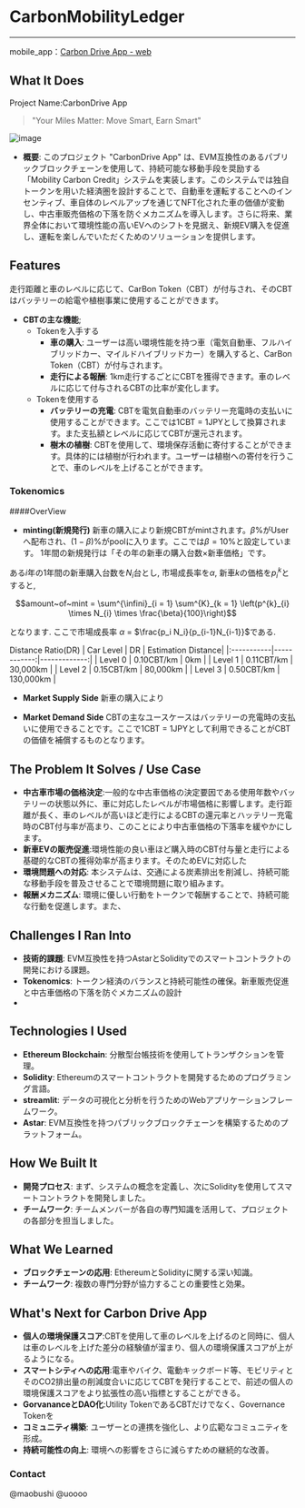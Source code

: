 # CarbonMobilityLedger
---------------------------------------
mobile_app：[Carbon Drive App - web]()

## **What It Does**
Project Name:CarbonDrive App
> "Your Miles Matter: Move Smart, Earn Smart"
> 
![image](https://file.notion.so/f/f/cbd8d2ac-f8fa-4a42-ad57-f522c59b7c01/3a48f718-5246-4e2c-87c6-6635bb0ebb82/Sparkle.png?id=a0f540ba-3fcd-47ad-a502-160530e24986&table=block&spaceId=cbd8d2ac-f8fa-4a42-ad57-f522c59b7c01&expirationTimestamp=1700956800000&signature=BcULGbsMAVS85P8KgPdMUtSGidE1WCU-3RonPuYIoLI&downloadName=Sparkle.png)

- **概要**: このプロジェクト "CarbonDrive App" は、EVM互換性のあるパブリックブロックチェーンを使用して、持続可能な移動手段を奨励する「Mobility Carbon Credit」システムを実装します。このシステムでは独自トークンを用いた経済圏を設計することで、自動車を運転することへのインセンティブ、車自体のレベルアップを通じてNFT化された車の価値が変動し、中古車販売価格の下落を防ぐメカニズムを導入します。さらに将来、業界全体において環境性能の高いEVへのシフトを見据え、新規EV購入を促進し、運転を楽しんでいただくためのソリューションを提供します。

## Features
走行距離と車のレベルに応じて、CarBon Token（CBT）が付与され、そのCBTはバッテリーの給電や植樹事業に使用することができます。
- **CBTの主な機能**;
  - Tokenを入手する
    - **車の購入**: ユーザーは高い環境性能を持つ車（電気自動車、フルハイブリッドカー、マイルドハイブリッドカー）を購入すると、CarBon Token（CBT）が付与されます。
    - **走行による報酬**: 1km走行するごとにCBTを獲得できます。車のレベルに応じて付与されるCBTの比率が変化します。
  - Tokenを使用する
    - **バッテリーの充電**: CBTを電気自動車のバッテリー充電時の支払いに使用することができます。ここでは1CBT = 1JPYとして換算されます。また支払額とレベルに応じてCBTが還元されます。
    - **樹木の植樹**: CBTを使用して、環境保存活動に寄付することができます。具体的には植樹が行われます。ユーザーは植樹への寄付を行うことで、車のレベルを上げることができます。
### Tokenomics
####OverView

- **minting(新規発行)**
新車の購入により新規CBTがmintされます。$\beta$%がUserへ配布され、$(1-\beta)$%がpoolに入ります。ここでは$\beta = 10$%と設定しています。
1年間の新規発行は「その年の新車の購入台数$\times$新車価格」です。

ある$i$年の1年間の新車購入台数を$N_{i}$台とし, 市場成長率を$\alpha$, 新車$k$の価格を$p_{i}^{k}$とすると, 
```math
amount~of~mint = \sum^{\infini}_{i = 1} \sum^{K}_{k = 1} \left(p^{k}_{i} \times N_{i} \times \frac{\beta}{100}\right)
```
となります. ここで市場成長率 $\alpha$ = $\frac{p_i N_i}{p_{i-1}N_{i-1}}$である.

Distance Ratio(DR)
| Car Level  |      DR     | Estimation Distance|
|:-----------|------------:|-------------:|
| Level 0    | 0.10CBT/km  | 0km          |
| Level 1    | 0.11CBT/km  | 30,000km     |
| Level 2    | 0.15CBT/km  | 80,000km     |
| Level 3    | 0.50CBT/km  | 130,000km    |

- **Market Supply Side**
新車の購入により

- **Market Demand Side**
CBTの主なユースケースはバッテリーの充電時の支払いに使用できることです。ここで1CBT = 1JPYとして利用できることがCBTの価値を補償するものとなります。


## **The Problem It Solves / Use Case**

- **中古車市場の価格決定**:一般的な中古車価格の決定要因である使用年数やバッテリーの状態以外に、車に対応したレベルが市場価格に影響します。走行距離が長く、車のレベルが高いほど走行によるCBTの還元率とハッテリー充電時のCBT付与率が高まり、このことにより中古車価格の下落率を緩やかにします。
- **新車EVの販売促進**:環境性能の良い車ほど購入時のCBT付与量と走行による基礎的なCBTの獲得効率が高まります。そのためEVに対応した
- **環境問題への対応**: 本システムは、交通による炭素排出を削減し、持続可能な移動手段を普及させることで環境問題に取り組みます。
- **報酬メカニズム**: 環境に優しい行動をトークンで報酬することで、持続可能な行動を促進します。また、

## **Challenges I Ran Into**

- **技術的課題**: EVM互換性を持つAstarとSolidityでのスマートコントラクトの開発における課題。
- **Tokenomics**: トークン経済のバランスと持続可能性の確保。新車販売促進と中古車価格の下落を防ぐメカニズムの設計
- 

## **Technologies I Used**
- **Ethereum Blockchain**: 分散型台帳技術を使用してトランザクションを管理。
- **Solidity**: Ethereumのスマートコントラクトを開発するためのプログラミング言語。
- **streamlit**: データの可視化と分析を行うためのWebアプリケーションフレームワーク。
- **Astar**: EVM互換性を持つパブリックブロックチェーンを構築するためのプラットフォーム。

## **How We Built It**

- **開発プロセス**: まず、システムの概念を定義し、次にSolidityを使用してスマートコントラクトを開発しました。
- **チームワーク**: チームメンバーが各自の専門知識を活用して、プロジェクトの各部分を担当しました。

## **What We Learned**

- **ブロックチェーンの応用**: EthereumとSolidityに関する深い知識。
- **チームワーク**: 複数の専門分野が協力することの重要性と効果。


## **What's Next for Carbon Drive App**

- **個人の環境保護スコア**:CBTを使用して車のレベルを上げるのと同時に、個人は車のレベルを上げた差分の経験値が溜まり、個人の環境保護スコアが上がるようになる。
- **スマートシティへの応用**:電車やバイク、電動キックボード等、モビリティとそのCO2排出量の削減度合いに応じてCBTを発行することで、前述の個人の環境保護スコアをより拡張性の高い指標とすることができる。
- **GorvananceとDAO化**:Utility TokenであるCBTだけでなく、Governance Tokenを
- **コミュニティ構築**: ユーザーとの連携を強化し、より広範なコミュニティを形成。
- **持続可能性の向上**: 環境への影響をさらに減らすための継続的な改善。

### Contact
@maobushi
@uoooo


